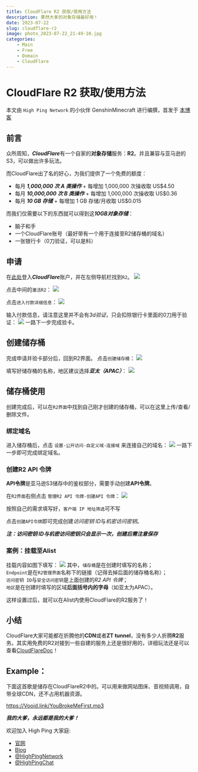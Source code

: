```yaml
---
title: CloudFlare R2 获取/使用方法
description: 果然大爹的对象存储最好用！
date: 2023-07-22
slug: cloudflare-r2
image: photo_2023-07-22_21-49-10.jpg
categories:
    - Main
    - Free
    - Domain
    - CloudFlare
---
```


# CloudFlare R2 获取/使用方法

本文由 `High Ping Network` 的小伙伴 GenshinMinecraft 进行编撰，首发于 [本博客](https://blog.highp.ing)

## 前言
众所周知，***CloudFlare***有一个自家的**对象存储**服务：**R2**。并且兼容与亚马逊的S3，可以做出许多玩法。

而CloudFlare出了名的好心，为我们提供了一个免费的额度：
- 每月 ***1,000,000 次 A 类操作*** + 每增加 1,000,000 次操收取 US$4.50
- 每月 ***10,000,000 次 B 类操作*** + 每增加 1,000,000 次操收取 US$0.36
- 每月 ***10 GB 存储*** + 每增加 1 GB 存储/月收取 US$0.015

而我们仅需要以下的东西就可以得到这***10GB对象存储***：
- 脑子和手
- 一个CloudFlare账号（最好带有一个用于连接至R2储存桶的域名）
- 一张银行卡（0刀验证，可以是料）

## 申请
在[此处](https://dash.cloudflare.com)登入***CloudFlare***账户，并在左侧导航栏找到`R2`。
![](photo_2023-07-22_21-10-42.jpg)

点击中间的`激活R2`：
![](photo_2023-07-22_21-12-38.jpg)

点击`进入付款详细信息`：
![](photo_2023-07-22_21-14-04.jpg)

输入付款信息，请注意这里并不会有*3d验证*，只会扣除银行卡里面的0刀用于验证：
![](photo_2023-07-22_21-16-08.jpg)
一路下一步完成验卡。

## 创建储存桶
完成申请并验卡部分后，回到R2界面。
点击`创建储存桶`：
![](photo_2023-07-22_21-19-01.jpg)

填写好储存桶的名称，地区建议选择***亚太（APAC）***：
![](photo_2023-07-22_21-21-30.jpg)

## 储存桶使用
创建完成后，可以在`R2界面`中找到自己刚才创建的储存桶，可以在这里上传/查看/删除文件。

### 绑定域名
进入储存桶后，点击 `设置-公开访问-自定义域-连接域` 来连接自己的域名：
![](photo_2023-07-22_21-25-06.jpg)
一路下一步即可完成绑定域名。

### 创建R2 API 令牌
**API令牌**是亚马逊S3储存中的鉴权部分，需要手动创建**API令牌**。

在`R2界面`右侧点击 `管理R2 API 令牌-创建API 令牌`：
![](photo_2023-07-22_21-29-01.jpg)

按照自己的需求填写好，`客户端 IP 地址筛选`可不写

点击`创建API令牌`即可完成创建*访问密钥 ID*与*机密访问密钥*。

***注：访问密钥 ID与机密访问密钥只会显示一次，创建后需注意保存***

### 案例：挂载至Alist
挂载内容如图下填写：
![](photo_2023-07-22_21-36-02.jpg)
其中，`储存桶`是在创建时填写的名称；\
`Endpoint`是在`R2管理界面`名称下的链接（记得去掉后面的储存桶名称）；\
`访问密钥 ID`与`安全访问密钥`是上面创建的*R2 API 令牌*；\
`地区`是在创建时填写的区域**后面括号内的字母**（如亚太为APAC）。

这样设置过后，就可以在Alist内使用CloudFlare的R2服务了！

## 小结
CloudFlare大家可能都在折腾他的**CDN**或者**ZT tunnel**，没有多少人折腾**R2**服务。其实用免费的R2对接到一些自建的服务上还是很好用的，详细玩法还是可以查看[CloudFlareDoc](https://developers.cloudflare.com/r2/)！

## Example：
下面这首歌是储存在CloudFlareR2中的。可以用来做网站图床、音视频调用，自带全球CDN，还不占用机器资源。

<https://Vooid.link/YouBrokeMeFirst.mp3>


***我的大爹，永远都是我的大爹！***

欢迎加入 High Ping 大家庭:
- [官网](https://highp.ing)
- [Blog](https://blog.highp.ing)
- [@HighPingNetwork](https://t.me/HighPingNetwork)
- [@HighPingChat](https://t.me/highpingchat)